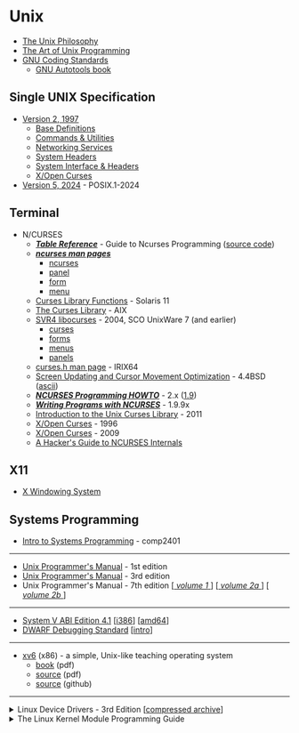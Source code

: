 Unix
====

* [The Unix Philosophy](https://en.wikipedia.org/wiki/Unix_philosophy)
* [The Art of Unix Programming](http://www.catb.org/esr/writings/taoup/html/)
* [GNU Coding Standards](https://www.gnu.org/prep/standards/)
  - [GNU Autotools book](https://www.sourceware.org/autobook/)


Single UNIX Specification
-------------------------

* [Version 2, 1997](https://pubs.opengroup.org/onlinepubs/7908799/index.html)
  - [Base Definitions](https://pubs.opengroup.org/onlinepubs/7908799/xbdix.html)
  - [Commands & Utilities](https://pubs.opengroup.org/onlinepubs/7908799/xcuix.html)
  - [Networking Services](https://pubs.opengroup.org/onlinepubs/7908799/xnsix.html)
  - [System Headers](https://pubs.opengroup.org/onlinepubs/7908799/headix.html)
  - [System Interface & Headers](https://pubs.opengroup.org/onlinepubs/7908799/xshix.html)
  - [X/Open Curses](https://pubs.opengroup.org/onlinepubs/7908799/cursesix.html)
* [Version 5, 2024](https://pubs.opengroup.org/onlinepubs/9799919799/) - POSIX.1-2024


Terminal
--------

* N/CURSES
  - [***Table Reference***](https://www.c-for-dummies.com/ncurses/tables/) - Guide to Ncurses Programming ([source code](https://www.c-for-dummies.com/ncurses/source_code/index.php))
  - [***ncurses man pages***](https://invisible-island.net/ncurses/man/index.html)
    - [ncurses](https://invisible-island.net/ncurses/man/ncurses.3x.html)
    - [panel](https://invisible-island.net/ncurses/man/panel.3x.html)
    - [form](https://invisible-island.net/ncurses/man/form.3x.html)
    - [menu](https://invisible-island.net/ncurses/man/menu.3x.html)
  - [Curses Library Functions](https://docs.oracle.com/cd/E36784_01/html/E36880/curses-3curses.html#) - Solaris 11
  - [The Curses Library](https://web.archive.org/web/20210723185403id_/http://publibn.boulder.ibm.com/doc_link/en_US/a_doc_lib/aixprggd/genprogc/curses.htm) - AIX
  - [SVR4 libocurses](http://uw714doc.sco.com/en/man/html.3ocurses/Intro.3ocurses.html) - 2004, SCO UnixWare 7 (and earlier)
    - [curses](http://uw714doc.sco.com/en/man/html.3ocurses/curses.3ocurses.html)
    - [forms](http://uw714doc.sco.com/en/man/html.3ocurses/forms.3ocurses.html)
    - [menus](http://uw714doc.sco.com/en/man/html.3ocurses/menus.3ocurses.html)
    - [panels](http://uw714doc.sco.com/en/man/html.3ocurses/panels.3ocurses.html)
  - [curses.h man page](http://web.archive.org/web/20220128222637id_/http://polarhome.com/service/man/?qf=curses&tf=2&of=IRIX&sf=3X) - IRIX64
  - [Screen Updating and Cursor Movement Optimization](https://docs-archive.freebsd.org/44doc/psd/19.curses/paper.pdf) - 4.4BSD ([ascii](https://web.archive.org/web/20060220184656id_/http://docs.freebsd.org/44doc/psd/19.curses/paper.ascii.gz))
  - [***NCURSES Programming HOWTO***](https://invisible-island.net/ncurses/howto/NCURSES-Programming-HOWTO.html) - 2.x ([1.9](https://tldp.org/HOWTO/NCURSES-Programming-HOWTO/))
  - [***Writing Programs with NCURSES***](https://invisible-island.net/ncurses/ncurses-intro.html) - 1.9.9x
  - [Introduction to the Unix Curses Library](http://heather.cs.ucdavis.edu/matloff/public_html/UnixAndC/CLanguage/Curses.pdf) - 2011
  - [X/Open Curses](https://pubs.opengroup.org/onlinepubs/009638999/toc.pdf) - 1996
  - [X/Open Curses](https://pubs.opengroup.org/onlinepubs/9699909599/toc.pdf) - 2009
  - [A Hacker's Guide to NCURSES Internals](https://invisible-island.net/ncurses/hackguide.html)


X11
---

* [X Windowing System](X%20Windowing%20System/README.md)


Systems Programming
-------------------

* [Intro to Systems Programming](https://people.scs.carleton.ca/~claurend/Courses/COMP2401/Notes/) - comp2401
---
* [Unix Programmer's Manual](https://www.singlix.com/trdos/archive/pdf_archive/unix_v1_programmers_manual.pdf) - 1st edition
* [Unix Programmer's Manual](https://dspinellis.github.io/unix-v3man/v3man.pdf) - 3rd edition
* Unix Programmer's Manual - 7th edition [[ _volume 1_ ](https://s3.amazonaws.com/plan9-bell-labs/7thEdMan/v7vol1.pdf)] [[ _volume 2a_ ](https://s3.amazonaws.com/plan9-bell-labs/7thEdMan/v7vol2a.pdf)] [[ _volume 2b_ ](https://s3.amazonaws.com/plan9-bell-labs/7thEdMan/v7vol2b.pdf)]
---
* [System V ABI Edition 4.1](https://refspecs.linuxfoundation.org/elf/gabi41.pdf) [[i386](https://refspecs.linuxfoundation.org/elf/abi386-4.pdf)] [[amd64](https://refspecs.linuxfoundation.org/elf/x86_64-abi-0.99.pdf)]
* [DWARF Debugging Standard](https://dwarfstd.org/download.html) [[intro](https://dwarfstd.org/doc/Debugging%20using%20DWARF-2012.pdf)]
---
* [xv6](https://en.wikipedia.org/wiki/Xv6) (x86) - a simple, Unix-like teaching operating system
  - [book](https://pdos.csail.mit.edu/6.828/2018/xv6/book-rev11.pdf) (pdf)
  - [source](https://pdos.csail.mit.edu/6.828/2018/xv6/xv6-rev11.pdf) (pdf)
  - [source](https://github.com/mit-pdos/xv6-public) (github)
---
<details>
  <summary>Linux Device Drivers - 3rd Edition [<a href="static.lwn.net/images/pdf/LDD3/ldd3_pdf.tar.bz2">compressed archive</a>]</summary>
  
  - [Table of Contents](https://static.lwn.net/images/pdf/LDD3/ldr3TOC.fm.pdf)
  - [01. Intro to Device Drivers](https://static.lwn.net/images/pdf/LDD3/ch01.pdf)
  - [02. Building and Running Modules](https://static.lwn.net/images/pdf/LDD3/ch02.pdf)
  - [03. Char Drivers](https://static.lwn.net/images/pdf/LDD3/ch03.pdf)
  - [04. Debugging Techniques](https://static.lwn.net/images/pdf/LDD3/ch04.pdf)
  - [05. Concurrency and Race Conditions](https://static.lwn.net/images/pdf/LDD3/ch05.pdf)
  - [06. Advanced Char Driver Operations](https://static.lwn.net/images/pdf/LDD3/ch06.pdf)
  - [07. Time, Delays, and Deferred Work](https://static.lwn.net/images/pdf/LDD3/ch07.pdf)
  - [08. Allocating Memory](https://static.lwn.net/images/pdf/LDD3/ch08.pdf)
  - [09. Communicating with Hardware](https://static.lwn.net/images/pdf/LDD3/ch09.pdf)
  - [10. Interrupt Handling](https://static.lwn.net/images/pdf/LDD3/ch10.pdf)
  - [11. Data Types in the Kernel](https://static.lwn.net/images/pdf/LDD3/ch11.pdf)
  - [12. PCI Drivers](https://static.lwn.net/images/pdf/LDD3/ch12.pdf)
  - [13. USB Drivers](https://static.lwn.net/images/pdf/LDD3/ch13.pdf)
  - [14. The Linux Device Model](https://static.lwn.net/images/pdf/LDD3/ch14.pdf)
  - [15. Memory Mapping and DMA](https://static.lwn.net/images/pdf/LDD3/ch15.pdf)
  - [16. Block Drivers](https://static.lwn.net/images/pdf/LDD3/ch16.pdf)
  - [17. Network Drivers](https://static.lwn.net/images/pdf/LDD3/ch17.pdf)
  - [18. TTY Drivers](https://static.lwn.net/images/pdf/LDD3/ch18.pdf)
  - [Index](https://static.lwn.net/images/pdf/LDD3/ldr3IX.fm.pdf)
</details>
<details>
  <summary>The Linux Kernel Module Programming Guide</summary>
  
  - [Online HTML](https://tldp.org/LDP/lkmpg/2.6/html/)
  - [HTML Archive](https://tldp.org/LDP/lkmpg/2.6/lkmpg.html.tar.gz)
  - [PDF](https://tldp.org/LDP/lkmpg/2.6/lkmpg.pdf)
</details>
